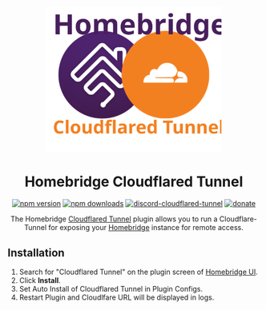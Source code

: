 <span align="center">

<a href="https://github.com/homebridge/verified/blob/master/verified-plugins.json"><img alt="homebridge-verified" src="https://raw.githubusercontent.com/donavanbecker/homebridge-cloudflared-tunnel/latest/branding/Homebridge_x_CloudflaredTunnel.svg?sanitize=true" width="350px"></a>

# Homebridge Cloudflared Tunnel

<a href="https://www.npmjs.com/package/homebridge-cloudflared-tunnel"><img title="npm version" src="https://badgen.net/npm/v/homebridge-cloudflared-tunnel?icon=npm&label" ></a>
<a href="https://www.npmjs.com/package/homebridge-cloudflared-tunnel"><img title="npm downloads" src="https://badgen.net/npm/dt/homebridge-cloudflared-tunnel?label=downloads" ></a>
<a href="https://discord.gg/8fpZA4S"><img title="discord-cloudflared-tunnel" src="https://badgen.net/discord/online-members/8fpZA4S?icon=discord&label=discord" ></a>
<a href="https://paypal.me/donavanbecker"><img title="donate" src="https://badgen.net/badge/donate/paypal/yellow" ></a>

<p>The Homebridge <a href="https://developers.cloudflare.com/cloudflare-one/connections/connect-networks/">Cloudflared Tunnel</a> 
plugin allows you to run a Cloudflare-Tunnel for exposing your 
  <a href="https://homebridge.io">Homebridge</a> instance for remote access. 
</p>

</span>

## Installation

1. Search for "Cloudflared Tunnel" on the plugin screen of [Homebridge UI](https://github.com/homebridge/homebridge-config-ui-x).
2. Click **Install**.
3. Set Auto Install of Cloudflared Tunnel in Plugin Configs.
4. Restart Plugin and Cloudlfare URL will be displayed in logs.


